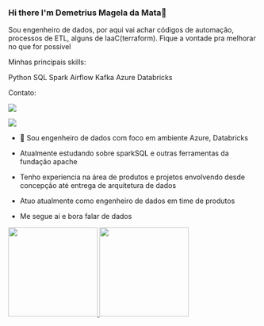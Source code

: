 ### Hi there  I'm Demetrius Magela da Mata👋

Sou engenheiro de dados, por aqui vai achar códigos de automação, processos de ETL, alguns de IaaC(terraform). Fique a vontade pra melhorar no que for possivel 

Minhas principais skills:

<link rel="stylesheet" href="https://cdn.jsdelivr.net/gh/devicons/devicon@v2.15.1/devicon.min.css"> Python  

<link rel="stylesheet" href="https://cdn.jsdelivr.net/gh/devicons/devicon@v2.15.1/devicon.min.css"> SQL  

<link rel="stylesheet" href="https://cdn.jsdelivr.net/gh/devicons/devicon@v2.15.1/devicon.min.css"> Spark  

<link rel="stylesheet" href="https://cdn.jsdelivr.net/gh/devicons/devicon@v2.15.1/devicon.min.css"> Airflow  

<link rel="stylesheet" href="https://cdn.jsdelivr.net/gh/devicons/devicon@v2.15.1/devicon.min.css"> Kafka  

<link rel="stylesheet" href="https://cdn.jsdelivr.net/gh/devicons/devicon@v2.15.1/devicon.min.css"> Azure  

<link rel="stylesheet" href="https://cdn.jsdelivr.net/gh/devicons/devicon@v2.15.1/devicon.min.css"> Databricks

Contato:

 <a href="https://www.linkedin.com/in/demetrius-mata-6aa74910a/" target="_blank"><img src="https://img.shields.io/badge/-LinkedIn-%230077B5?style=for-the-badge&logo=linkedin&logoColor=white" target="_blank"></a>   
</div> <a href = "dimagela25@gmail.com"><img src="https://img.shields.io/badge/Gmail-D14836?style=for-the-badge&logo=gmail&logoColor=white" target="_blank"></a>


- 🔭 Sou engenheiro de dados com foco em ambiente Azure, Databricks

- Atualmente estudando sobre sparkSQL e outras ferramentas da fundação apache 

- Tenho experiencia na área de produtos e projetos envolvendo desde concepção até entrega de arquitetura de dados

- Atuo atualmente como engenheiro de dados em time de produtos

- Me segue ai e bora falar de dados 

<div>
<a href="https://github.com/demetriusengdados">
<img height="180em" src="https://github-readme-stats.vercel.app/api/top-langs/?username=demetriusengdados&layout=compact&langs_count=7&theme=dracula"/>
<img height="180em" src="https://github-readme-stats.vercel.app/api?username=demetriusengdados&show_icons=true&theme=dracula&include_all_commits=true&count_private=true"/>
</div>
